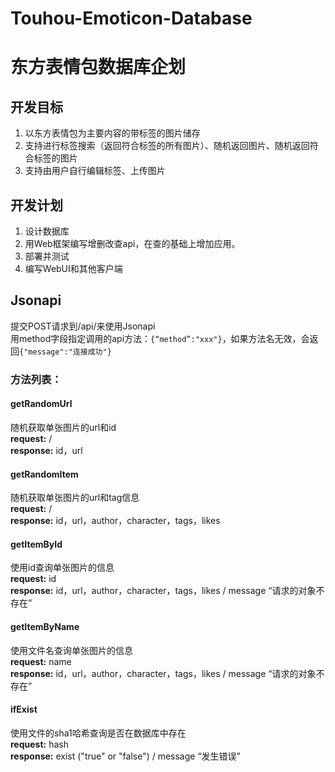 # Touhou-Emoticon-Database
# 东方表情包数据库企划

## 开发目标
1. 以东方表情包为主要内容的带标签的图片储存
2. 支持进行标签搜索（返回符合标签的所有图片）、随机返回图片、随机返回符合标签的图片
3. 支持由用户自行编辑标签、上传图片

## 开发计划
1. 设计数据库
2. 用Web框架编写增删改查api，在查的基础上增加应用。
3. 部署并测试
4. 编写WebUI和其他客户端

## Jsonapi
提交POST请求到/api/来使用Jsonapi  
用method字段指定调用的api方法：```{“method”:"xxx"}```，如果方法名无效，会返回```{"message":"连接成功"}```  

### **方法列表：**

#### **getRandomUrl**  
随机获取单张图片的url和id  
**request:** /  
**response:** id，url

#### **getRandomItem**  
随机获取单张图片的url和tag信息  
**request:** /  
**response:** id，url，author，character，tags，likes

#### **getItemById**  
使用id查询单张图片的信息  
**request:** id  
**response:** id，url，author，character，tags，likes / message “请求的对象不存在”

#### **getItemByName**  
使用文件名查询单张图片的信息  
**request:** name  
**response:** id，url，author，character，tags，likes / message “请求的对象不存在”

#### **ifExist**  
使用文件的sha1哈希查询是否在数据库中存在  
**request:** hash  
**response:** exist ("true" or "false") / message “发生错误”


